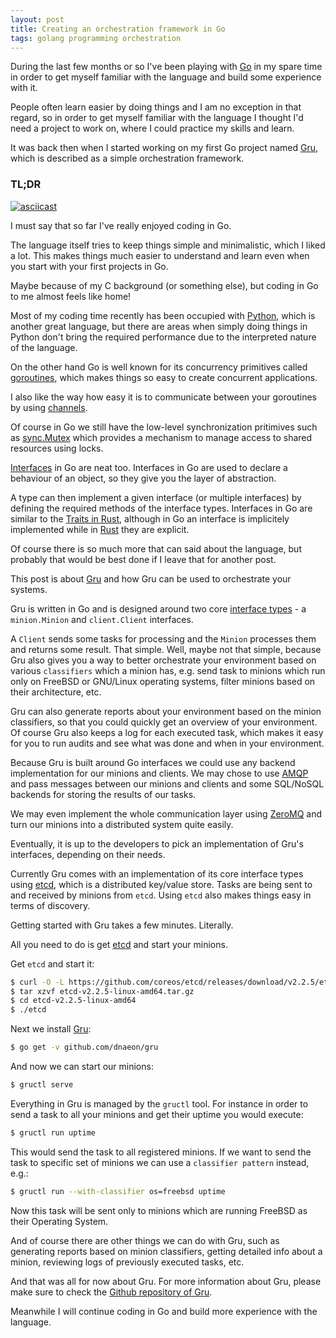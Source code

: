 ```yaml
---
layout: post
title: Creating an orchestration framework in Go
tags: golang programming orchestration
---
```

During the last few months or so I've been playing with
[Go](https://golang.org/) in my spare time in order to get myself
familiar with the language and build some experience with it.

People often learn easier by doing things and I am no exception in
that regard, so in order to get myself familiar with the language I
thought I'd need a project to work on, where I could practice my
skills and learn.

It was back then when I started working on my first Go project named
[Gru](https://github.com/dnaeon/gru), which is described as a simple
orchestration framework.

### TL;DR

[![asciicast](https://asciinema.org/a/35920.png)](https://asciinema.org/a/35920)

I must say that so far I've really enjoyed coding in Go.

The language itself tries to keep things simple and minimalistic,
which I liked a lot. This makes things much easier to understand and
learn even when you start with your first projects in Go.

Maybe because of my C background (or something else), but coding in Go
to me almost feels like home!

Most of my coding time recently has been occupied with
[Python](https://www.python.org/), which is another great language,
but there are areas when simply doing things in Python don't bring the
required performance due to the interpreted nature of the language.

On the other hand Go is well known for its concurrency primitives
called [goroutines](https://golang.org/ref/spec#Go_statements),
which makes things so easy to create concurrent applications.

I also like the way how easy it is to communicate between your
goroutines by using [channels](https://golang.org/ref/spec#Channel_types).

Of course in Go we still have the low-level synchronization pritimives
such as [sync.Mutex](https://golang.org/pkg/sync/#Mutex) which
provides a mechanism to manage access to shared resources using
locks.

[Interfaces](https://golang.org/doc/effective_go.html#interfaces_and_types)
in Go are neat too. Interfaces in Go are used to declare
a behaviour of an object, so they give you the layer of abstraction.

A type can then implement a given interface
(or multiple interfaces) by defining the required methods of the
interface types. Interfaces in Go are similar to the
[Traits in Rust](https://doc.rust-lang.org/book/traits.html), although
in Go an interface is implicitely implemented while in
[Rust](https://www.rust-lang.org/) they are explicit.

Of course there is so much more that can said about the language, but
probably that would be best done if I leave that for another post.

This post is about [Gru](https://github.com/dnaeon/gru) and how Gru
can be used to orchestrate your systems.

Gru is written in Go and is designed around two core
[interface types](https://golang.org/doc/effective_go.html#interfaces_and_types) -
a `minion.Minion` and `client.Client` interfaces.

A `Client` sends some tasks for processing and the `Minion` processes
them and returns some result. That simple. Well, maybe not that
simple, because Gru also gives you a way to better orchestrate your
environment based on various `classifiers` which a minion has, e.g.
send task to minions which run only on FreeBSD or GNU/Linux operating
systems, filter minions based on their architecture, etc.

Gru can also generate reports about your environment based on the
minion classifiers, so that you could quickly get an overview of your
environment. Of course Gru also keeps a log for each executed task,
which makes it easy for you to run audits and see what was done and
when in your environment.

Because Gru is built around Go interfaces we could use any backend
implementation for our minions and clients. We may chose to use
[AMQP](https://en.wikipedia.org/wiki/Advanced_Message_Queuing_Protocol)
and pass messages between our minions and clients and some SQL/NoSQL
backends for storing the results of our tasks. 

We may even implement the whole communication layer using
[ZeroMQ](http://zeromq.org/) and turn our minions into a distributed
system quite easily.

Eventually, it is up to the developers to pick an implementation of
Gru's interfaces, depending on their needs.

Currently Gru comes with an implementation of its core interface types
using [etcd](https://github.com/coreos/etcd), which is a distributed
key/value store. Tasks are being sent to and received by minions
from `etcd`. Using `etcd` also makes things easy in terms of discovery.

Getting started with Gru takes a few minutes. Literally. 

All you need to do is get [etcd](https://github.com/coreos/etcd) and
start your minions.

Get `etcd` and start it:

```bash
$ curl -O -L https://github.com/coreos/etcd/releases/download/v2.2.5/etcd-v2.2.5-linux-amd64.tar.gz
$ tar xzvf etcd-v2.2.5-linux-amd64.tar.gz
$ cd etcd-v2.2.5-linux-amd64
$ ./etcd
```

Next we install [Gru](https://github.com/dnaeon/gru):

```bash
$ go get -v github.com/dnaeon/gru
```

And now we can start our minions:

```bash
$ gructl serve
```

Everything in Gru is managed by the `gructl` tool. For instance
in order to send a task to all your minions and get their uptime
you would execute:

```bash
$ gructl run uptime
```

This would send the task to all registered minions. If we want to
send the task to specific set of minions we can use a
`classifier pattern` instead, e.g.:

```bash
$ gructl run --with-classifier os=freebsd uptime
```

Now this task will be sent only to minions which are running FreeBSD
as their Operating System.

And of course there are other things we can do with Gru, such as
generating reports based on minion classifiers, getting detailed info
about a minion, reviewing logs of previously executed tasks, etc.

And that was all for now about Gru. For more information about Gru,
please make sure to check the
[Github repository of Gru](https://github.com/dnaeon/gru).

Meanwhile I will continue coding in Go and build more
experience with the language.
